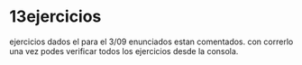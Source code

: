 # 13ejercicios
ejercicios dados el para el 3/09
enunciados estan comentados.
con correrlo una vez podes verificar todos los ejercicios desde la consola.
